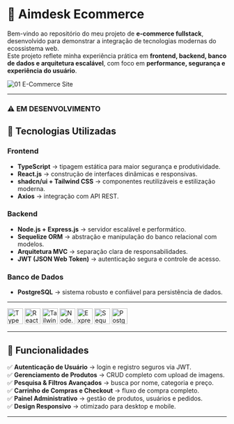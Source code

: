 # 🛒 Aimdesk Ecommerce

Bem-vindo ao repositório do meu projeto de **e-commerce fullstack**, desenvolvido para demonstrar a integração de tecnologias modernas do ecossistema web.  
Este projeto reflete minha experiência prática em **frontend, backend, banco de dados e arquitetura escalável**, com foco em **performance, segurança e experiência do usuário**.  

![01 E-Commerce Site](https://github.com/user-attachments/assets/ff33b57c-0cc7-4e6b-a5d8-e2002068c859)

---
### ⚠ EM DESENVOLVIMENTO 
## 🚀 Tecnologias Utilizadas 

### **Frontend**
- **TypeScript** → tipagem estática para maior segurança e produtividade.  
- **React.js** → construção de interfaces dinâmicas e responsivas.  
- **shadcn/ui + Tailwind CSS** → componentes reutilizáveis e estilização moderna.  
- **Axios** → integração com API REST.

### **Backend**
- **Node.js + Express.js** → servidor escalável e performático.  
- **Sequelize ORM** → abstração e manipulação do banco relacional com modelos.  
- **Arquitetura MVC** → separação clara de responsabilidades.  
- **JWT (JSON Web Token)** → autenticação segura e controle de acesso.  

### **Banco de Dados**
- **PostgreSQL** → sistema robusto e confiável para persistência de dados.  

---

<p align="left">
<a href="https://www.typescriptlang.org/" target="_blank"><img src="https://raw.githubusercontent.com/danielcranney/readme-generator/main/public/icons/skills/typescript-colored.svg" width="36" height="36" alt="TypeScript" /></a>
<a href="https://react.dev/" target="_blank"><img src="https://raw.githubusercontent.com/danielcranney/readme-generator/main/public/icons/skills/react-colored.svg" width="36" height="36" alt="React" /></a>
<a href="https://tailwindcss.com/" target="_blank"><img src="https://raw.githubusercontent.com/danielcranney/readme-generator/main/public/icons/skills/tailwindcss-colored.svg" width="36" height="36" alt="Tailwind" /></a>
<a href="https://nodejs.org/" target="_blank"><img src="https://raw.githubusercontent.com/danielcranney/readme-generator/main/public/icons/skills/nodejs-colored.svg" width="36" height="36" alt="Node.js" /></a>
<a href="https://expressjs.com/" target="_blank"><img src="https://raw.githubusercontent.com/danielcranney/readme-generator/main/public/icons/skills/express-colored.svg" width="36" height="36" alt="Express" /></a>
<a href="https://sequelize.org/" target="_blank"><img src="https://avatars.githubusercontent.com/u/3591786?s=200&v=4" width="36" height="36" alt="Sequelize" /></a>
<a href="https://www.postgresql.org/" target="_blank"><img src="https://raw.githubusercontent.com/danielcranney/readme-generator/main/public/icons/skills/postgresql-colored.svg" width="36" height="36" alt="PostgreSQL" /></a>
</p>

---

## 🎯 Funcionalidades

✅ **Autenticação de Usuário** → login e registro seguros via JWT.  
✅ **Gerenciamento de Produtos** → CRUD completo com upload de imagens.  
✅ **Pesquisa & Filtros Avançados** → busca por nome, categoria e preço.  
✅ **Carrinho de Compras e Checkout** → fluxo de compra completo.  
✅ **Painel Administrativo** → gestão de produtos, usuários e pedidos.  
✅ **Design Responsivo** → otimizado para desktop e mobile.  

---

